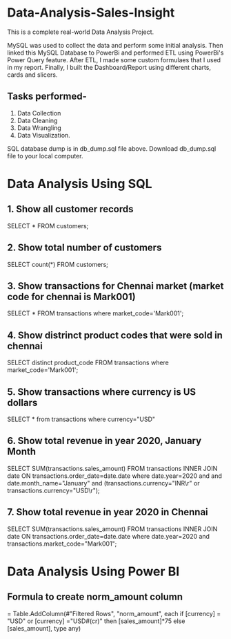 # Data-Analysis-Sales-Insight
This is a complete real-world Data Analysis Project. 

MySQL was used to collect the data and perform some initial analysis. Then linked this MySQL Database to PowerBi and performed ETL using PowerBi's Power Query feature. After ETL, I made some custom formulaes that I used in my report. Finally, I built the Dashboard/Report using different charts, cards and slicers. 

## **Tasks performed-**
1. Data Collection
2. Data Cleaning
3. Data Wrangling
4. Data Visualization.

SQL database dump is in db_dump.sql file above. Download db_dump.sql file to your local computer. 

# **Data Analysis Using SQL**

## 1. Show all customer records

SELECT * FROM customers;

## 2. Show total number of customers

SELECT count(*) FROM customers;

## 3. Show transactions for Chennai market (market code for chennai is Mark001)

SELECT * FROM transactions where market_code='Mark001';

## 4. Show distrinct product codes that were sold in chennai

SELECT distinct product_code FROM transactions where market_code='Mark001';

## 5. Show transactions where currency is US dollars

SELECT * from transactions where currency="USD"

## 6. Show total revenue in year 2020, January Month

SELECT SUM(transactions.sales_amount) FROM transactions INNER JOIN date ON transactions.order_date=date.date where date.year=2020 and and date.month_name="January" and (transactions.currency="INR\r" or transactions.currency="USD\r");

## 7. Show total revenue in year 2020 in Chennai

SELECT SUM(transactions.sales_amount) FROM transactions INNER JOIN date ON transactions.order_date=date.date where date.year=2020 and transactions.market_code="Mark001";

# **Data Analysis Using Power BI**

## Formula to create norm_amount column

= Table.AddColumn(#"Filtered Rows", "norm_amount", each if [currency] = "USD" or [currency] ="USD#(cr)" then [sales_amount]*75 else [sales_amount], type any)

